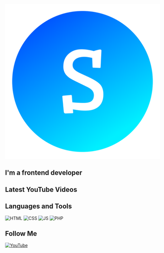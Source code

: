[![Header](https://github.com/STAPE-Web/stape-web/blob/main/assets/logo.png)](https://www.youtube.com/channel/UCpSg_NBPjrI5c-g1BPFWg_w)

## I'm a frontend developer

## Latest YouTube Videos

## Languages and Tools
![HTML](https://img.shields.io/badge/-HTML-090909?style=for-the-badge&logo=html5)
![CSS](https://img.shields.io/badge/-CSS-090909?style=for-the-badge&logo=css3&logoColor=264DE4)
![JS](https://img.shields.io/badge/-JavaScript-090909?style=for-the-badge&logo=javascript)
![PHP](https://img.shields.io/badge/-PHP-090909?style=for-the-badge&logo=php)

## Follow Me
[![YouTube](https://img.shields.io/badge/-YouTube-090909?style=for-the-badge&logo=youtube)](https://www.youtube.com/channel/UCpSg_NBPjrI5c-g1BPFWg_w)